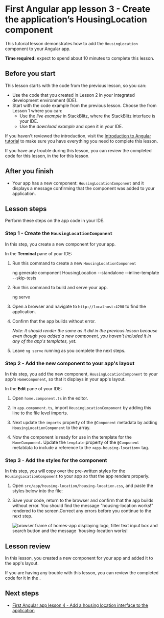 # First Angular app lesson 3 - Create the application’s HousingLocation component

This tutorial lesson demonstrates how to add the `HousingLocation` component to your Angular app.

**Time required:** expect to spend about 10 minutes to complete this lesson.

## Before you start

This lesson starts with the code from the previous lesson, so you can:

*   Use the code that you created in Lesson 2 in your integrated development environment (IDE).
*   Start with the code example from the previous lesson. Choose the <live-example name="first-app-lesson-02"></live-example> from Lesson 1 where you can:
    *   Use the *live example* in StackBlitz, where the StackBlitz interface is your IDE.
    *   Use the *download example* and open it in your IDE.

If you haven't reviewed the introduction, visit the [Introduction to Angular tutorial](tutorial/first-app) to make sure you have everything you need to complete this lesson.

If you have any trouble during this lesson, you can review the completed code for this lesson, in the <live-example></live-example> for this lesson.

## After you finish
* Your app has a new component: `HousingLocationComponent` and it displays a message confirming that the component was added to your application.

## Lesson steps

Perform these steps on the app code in your IDE.

### Step 1 - Create the `HousingLocationComponent`

In this step, you create a new component for your app.

In the **Terminal** pane of your IDE:

1. Run this command to create a new `HousingLocationComponent`

    <code-example format="shell" language="shell">
    ng generate component HousingLocation --standalone --inline-template --skip-tests
    </code-example>

1. Run this command to build and serve your app.

    <code-example format="shell" language="shell">

    ng serve

    </code-example>

1.  Open a browser and navigate to `http://localhost:4200` to find the application.
1.  Confirm that the app builds without error.

    *Note: It should render the same as it did in the previous lesson because even though you added a new component, you haven't included it in any of the app's templates, yet.*
1.  Leave `ng serve` running as you complete the next steps.

### Step 2 - Add the new component to your app's layout

In this step, you add the new component, `HousingLocationComponent` to your app's `HomeComponent`, so that it displays in your app's layout.

In the **Edit** pane of your IDE:

1.  Open `home.component.ts` in the editor.
1.  In `app.component.ts`, import `HousingLocationComponent` by adding this line to the file level imports.

    <code-example header="Import HousingLocationComponent in src/app/home/home.component.ts" path="first-app-lesson-03/src/app/home/home.component.ts" region="import-housingLocation"></code-example>

1.  Next update the `imports` property of the `@Component` metadata by adding `HousingLocationComponent` to the array.

    <code-example header="Add HousingLocationComponent to imports array in src/app/home/home.component.ts" path="first-app-lesson-03/src/app/home/home.component.ts" region="add-housingLocation-to-array"></code-example>

1.  Now the component is ready for use in the template for the `HomeComponent`. Update the `template` property of the `@Component` metatdata to include a reference to the `<app-housing-location>` tag.

    <code-example header="Add housing location to the component template in src/app/home/home.component.ts" path="first-app-lesson-03/src/app/home/home.component.ts" region="add-housingLocation-to-template"></code-example>

### Step 3 - Add the styles for the component

In this step, you will copy over the pre-written styles for the `HousingLocationComponent` to your app so that the app renders properly.

1. Open `src/app/housing-location/housing-location.css`, and paste the styles below into the file:
        
    <code-example header="Add CSS styles to housing location to the component in src/app/housing-location/housing-location.component.css" path="first-app-lesson-03/src/app/housing-location/housing-location.component.css"></code-example>

1.  Save your code, return to the browser and confirm that the app builds without error. You should find the message "housing-location works!" rendered to the screen.Correct any errors before you continue to the next step.

    <section class="lightbox">
    <img alt="browser frame of homes-app displaying logo, filter text input box and search button and the message 'housing-location works!" src="generated/images/guide/faa/homes-app-lesson-03-step-2.png">
    </section>


## Lesson review

In this lesson, you created a new component for your app and added it to the app's layout.

If you are having any trouble with this lesson, you can review the completed code for it in the <live-example></live-example>.

## Next steps

* [First Angular app lesson 4 -  Add a housing location interface to the application](tutorial/first-app/first-app-lesson-04)